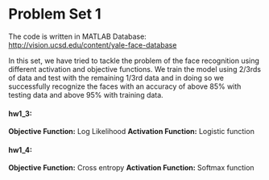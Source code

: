 # Problem Set 1
The code is written in MATLAB
Database: http://vision.ucsd.edu/content/yale-face-database


In this set, we have tried to tackle the problem of the face recognition using different activation and objective functions.
We train the model using 2/3rds of data and test with the remaining 1/3rd data and in doing so we successfully recognize the faces with an accuracy of above 85% with testing data and above 95% with training data.

#### hw1_3: 
**Objective Function:** Log Likelihood
**Activation Function:** Logistic function

#### hw1_4: 
**Objective Function:** Cross entropy
**Activation Function:** Softmax function
